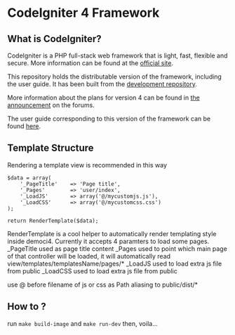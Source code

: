 # CodeIgniter 4 Framework

## What is CodeIgniter?

CodeIgniter is a PHP full-stack web framework that is light, fast, flexible and secure.
More information can be found at the [official site](http://codeigniter.com).

This repository holds the distributable version of the framework,
including the user guide. It has been built from the
[development repository](https://github.com/codeigniter4/CodeIgniter4).

More information about the plans for version 4 can be found in [the announcement](http://forum.codeigniter.com/thread-62615.html) on the forums.

The user guide corresponding to this version of the framework can be found
[here](https://codeigniter4.github.io/userguide/).

## Template Structure

Rendering a template view is recommended in this way
```
$data = array(
    '_PageTitle' 	=> 'Page title',
    '_Pages' 		=> 'user/index',
    '_LoadJS'		=> array('@/mycustomjs.js'),
    '_LoadCSS'		=> array('@/mycustomcss.css')
);

return RenderTemplate($data);
```

RenderTemplate is a cool helper to automatically render templating style inside democi4.
Currently it accepts 4 paramters to load some pages.
_PageTitle used as page title content
_Pages used to point which main page of that controller will be loaded, it will automatically read view/templates/templatesName/pages/*
_LoadJS used to load extra js file from public
_LoadCSS used to load extra js file from public

use @ before filename of js or css as Path aliasing to public/dist/*

## How to ?

run ```make build-image``` and ```make run-dev``` then, voila...

